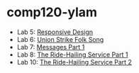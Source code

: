 # comp120-ylam

- Lab 5: [Responsive Design](https://github.com/tuftsdev/comp120-ylam/tree/main/responsive)
- Lab 6: [Union Strike Folk Song](https://github.com/tuftsdev/comp120-ylam/tree/main/butwehavethepower)
- Lab 7: [Messages Part 1](https://github.com/tuftsdev/comp120-ylam/tree/main/messages)
- Lab 8: [The Ride-Hailing Service Part 1](https://github.com/tuftsdev/comp120-ylam/tree/main/notuber)
- Lab 10: [The Ride-Hailing Service Part 2](https://github.com/tuftsdev/comp120-ylam/tree/main/notuber)